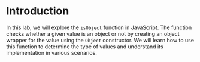 # Introduction

In this lab, we will explore the `isObject` function in JavaScript. The function checks whether a given value is an object or not by creating an object wrapper for the value using the `Object` constructor. We will learn how to use this function to determine the type of values and understand its implementation in various scenarios.
